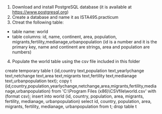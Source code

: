 1. Download and install PostgreSQL database (it is available at https://www.postgresql.org)
2. Create a database and name it as ISTA495.practicum
3. Ctreat the following table:
  - table name: world
  - table columns: id, name, continent, area, population, migrants,fertility,medianage,urbanpopulation (id is a number and it is the primary key, name and continent are strings, area and population are numbers)
4. Populate the world table using the csv file included in this folder

create temporary table t (id,country text,population text,yearlychange text,netchange text,area text,migrants text,fertility text,medianage text,urbanpopulation text);
copy t (id,country,population,yearlychange,netchange,area,migrants,fertility,medianage,urbanpopulation)
from 'C:\Program Files (x86)\CSVfile\world.csv'
with (format csv);
insert into world (id, country, population, area, migrants, fertility, medianage, urbanpopulation)
select id, country, population, area, migrants, fertility, medianage, urbanpopulation
from t;
drop table t
